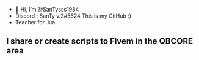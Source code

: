 - 👋 Hi, I’m @SanTysss1984
- Discord : SanTy v.2#5624
This is my GitHub :) 
- Teacher for .lua
## I share or create scripts to Fivem in the QBCORE area
<!---
SanTysss1984/SanTysss1984 is a ✨ special ✨ repository because its `README.md` (this file) appears on your GitHub profile.
You can click the Preview link to take a look at your changes.
--->
